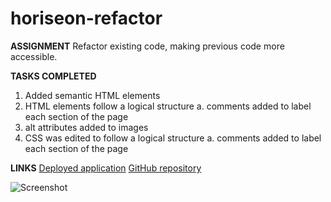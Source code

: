 # horiseon-refactor

**ASSIGNMENT**
 Refactor existing code, making previous code more accessible.

**TASKS COMPLETED**
1. Added semantic HTML elements
2. HTML elements follow a logical structure
    a. comments added to label each section of the page
3. alt attributes added to images
4. CSS was edited to follow a logical structure
    a. comments added to label each section of the page

**LINKS**
 [Deployed application](https://sazu66.github.io/horiseon-refactor/) 
 [GitHub repository](https://github.com/Sazu66/horiseon-refactor)

 ![Screenshot](https://user-images.githubusercontent.com/96785744/159194665-ad700d48-b5f5-45a1-a7ec-8ee5a048e05c.png)







